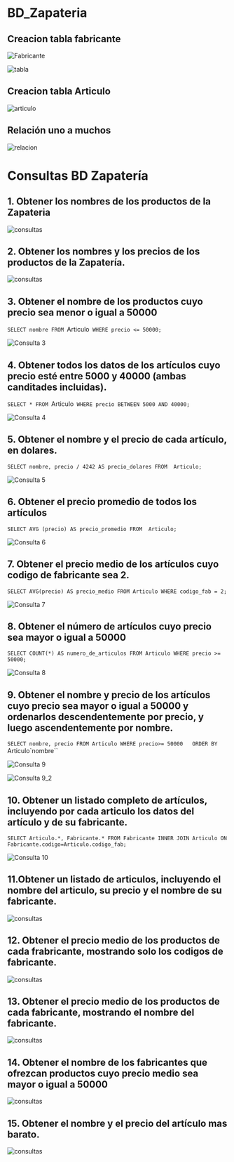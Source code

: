 # BD_Zapateria

## Creacion tabla fabricante
![Fabricante](fabricantes.png)

![tabla](estructura.png)

## Creacion tabla Articulo
![articulo](articulo.png)

## Relación uno a muchos
![relacion](relacion.png)



# Consultas BD Zapatería

## 1. Obtener los nombres de los productos de la Zapateria
![consultas](nombre.png)

## 2. Obtener los nombres y los precios de los productos de la Zapatería.
![consultas](2.png)

## 3. Obtener el nombre de los productos cuyo precio sea menor o igual a 50000

`SELECT nombre FROM `Articulo` WHERE precio <= 50000;`

![ Consulta 3](3.png)


 ## 4. Obtener todos los datos de los artículos cuyo precio esté entre 5000 y 40000 (ambas canditades incluidas).

`SELECT * FROM `Articulo` WHERE precio BETWEEN 5000 AND 40000;`


![ Consulta 4](4.png)

## 5. Obtener el nombre y el precio de cada artículo, en dolares.

`SELECT nombre, precio / 4242 AS precio_dolares FROM  Articulo;`

![ Consulta 5](/5.png)

## 6. Obtener el precio promedio de todos los artículos

`SELECT AVG (precio) AS precio_promedio FROM  Articulo;`

![ Consulta 6](6.png)

## 7. Obtener el precio medio de los artículos cuyo codigo de fabricante sea 2.

`SELECT AVG(precio) AS precio_medio FROM Articulo WHERE codigo_fab = 2;`


![ Consulta 7](7.png)

## 8. Obtener el número de artículos cuyo precio sea mayor o igual a 50000

`SELECT COUNT(*) AS numero_de_articulos FROM Articulo WHERE precio >= 50000;`

![ Consulta 8](8.png)

## 9. Obtener el nombre y precio de los artículos cuyo precio sea mayor o igual a 50000 y ordenarlos descendentemente por precio, y luego ascendentemente por nombre.

`SELECT nombre, precio FROM Articulo WHERE precio>= 50000  
ORDER BY `Articulo`nombre``


![ Consulta 9](9.png)


![ Consulta 9_2](9_2.png)

## 10. Obtener un listado completo de artículos, incluyendo por cada articulo los datos del artículo y de su fabricante.

`SELECT Articulo.*, Fabricante.* FROM Fabricante INNER JOIN Articulo ON Fabricante.codigo=Articulo.codigo_fab;`

![ Consulta 10](10.png)

## 11.Obtener un listado de articulos, incluyendo el nombre del articulo, su precio y el nombre de su fabricante.
![consultas](11.png)
## 12. Obtener el precio medio de los productos de cada frabricante, mostrando solo los codigos de fabricante.
![consultas](12.png)
## 13. Obtener el precio medio de los productos de cada fabricante, mostrando el nombre del fabricante.
![consultas](13.png)
## 14. Obtener el nombre de los fabricantes que ofrezcan productos cuyo precio medio sea mayor o igual a 50000
![consultas](14.png)
## 15. Obtener el nombre y el precio del artículo mas barato.
![consultas](15.png)